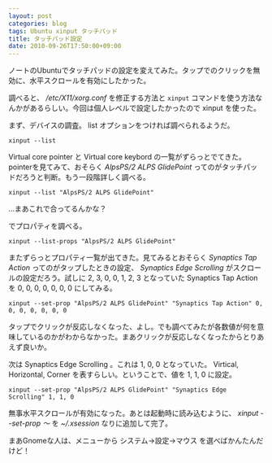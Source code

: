 ```yaml
---
layout: post
categories: blog
tags: Ubuntu xinput タッチパッド
title: タッチパッド設定
date: 2010-09-26T17:50:00+09:00
---
```



ノートのUbuntuでタッチパッドの設定を変えてみた。タップでのクリックを無効に、水平スクロールを有効にしたかった。

<!-- more -->

調べると、 */etc/X11/xorg.conf* を修正する方法と `xinput` コマンドを使う方法なんかがあるらしい。今回は個人レベルで設定したかったので xinput を使った。

まず、デバイスの調査。 list オプションをつければ調べられるようだ。

```
xinput --list
```

Virtual core pointer と Virtual core keybord の一覧がずらっとでてきた。pointerを見てみて、おそらく *AlpsPS/2 ALPS GlidePoint* ってのがタッチパッドだろうと判断。もう一段階詳しく調べる。

```
xinput --list "AlpsPS/2 ALPS GlidePoint"
```


...まあこれで合ってるんかな？

でプロパティを調べる。

```
xinput --list-props "AlpsPS/2 ALPS GlidePoint"
```


またずらっとプロパティ一覧が出てきた。見てみるとおそらく *Synaptics Tap Action* ってのがタップしたときの設定、 *Synaptics Edge Scrolling* がスクロールの設定だろう。試しに 2, 3, 0, 0, 1, 2, 3 となっていた Synaptics Tap Action を 0, 0, 0, 0, 0, 0, 0 にしてみる。

```
xinput --set-prop "AlpsPS/2 ALPS GlidePoint" "Synaptics Tap Action" 0, 0, 0, 0, 0, 0, 0
```


タップでクリックが反応しなくなった、よし。でも調べてみたが各数値が何を意味しているのかがわからなかった。まあクリックが反応しなくなったからとりあえず良いか。

次は Synaptics Edge Scrolling 。これは 1, 0, 0 となっていた。 Virtical, Horizontal, Corner を表すらしい。ということで、値を 1, 1, 0 に設定。

```
xinput --set-prop "AlpsPS/2 ALPS GlidePoint" "Synaptics Edge Scrolling" 1, 1, 0
```


無事水平スクロールが有効になった。あとは起動時に読み込むように、 *xinput --set-prop ～* を *~/.xsession* なりに追加して完了。

まあGnomeな人は、メニューから システム→設定→マウス を選べばかんたんだけど！
